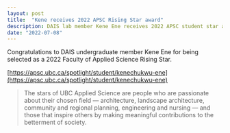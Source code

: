 ```yaml
---
layout: post
title:  "Kene receives 2022 APSC Rising Star award"
description: DAIS lab member Kene Ene receives 2022 APSC student star award
date: "2022-07-08"
---
```


Congratulations to DAIS undergraduate member Kene Ene for being selected as a 2022 Faculty of Applied Science Rising Star.

[https://apsc.ubc.ca/spotlight/student/kenechukwu-ene](https://apsc.ubc.ca/spotlight/student/kenechukwu-ene)

> The stars of UBC Applied Science are people who are passionate about their chosen field — architecture, landscape architecture, community and regional planning, engineering and nursing — and those that inspire others by making meaningful contributions to the betterment of society. 